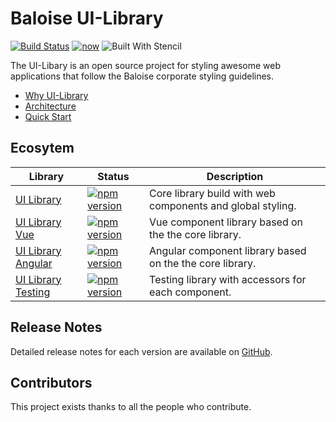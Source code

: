 # Baloise UI-Library

[![Build Status](https://travis-ci.org/baloise/ui-library.svg?branch=master)](https://travis-ci.org/baloise/ui-library)
[![now](https://badgen.net/badge/icon/now?icon=now&label)](https://ui-library.baloise.vercel.app/)
![Built With Stencil](https://img.shields.io/badge/-Built%20With%20Stencil-16161d.svg?logo=data%3Aimage%2Fsvg%2Bxml%3Bbase64%2CPD94bWwgdmVyc2lvbj0iMS4wIiBlbmNvZGluZz0idXRmLTgiPz4KPCEtLSBHZW5lcmF0b3I6IEFkb2JlIElsbHVzdHJhdG9yIDE5LjIuMSwgU1ZHIEV4cG9ydCBQbHVnLUluIC4gU1ZHIFZlcnNpb246IDYuMDAgQnVpbGQgMCkgIC0tPgo8c3ZnIHZlcnNpb249IjEuMSIgaWQ9IkxheWVyXzEiIHhtbG5zPSJodHRwOi8vd3d3LnczLm9yZy8yMDAwL3N2ZyIgeG1sbnM6eGxpbms9Imh0dHA6Ly93d3cudzMub3JnLzE5OTkveGxpbmsiIHg9IjBweCIgeT0iMHB4IgoJIHZpZXdCb3g9IjAgMCA1MTIgNTEyIiBzdHlsZT0iZW5hYmxlLWJhY2tncm91bmQ6bmV3IDAgMCA1MTIgNTEyOyIgeG1sOnNwYWNlPSJwcmVzZXJ2ZSI%2BCjxzdHlsZSB0eXBlPSJ0ZXh0L2NzcyI%2BCgkuc3Qwe2ZpbGw6I0ZGRkZGRjt9Cjwvc3R5bGU%2BCjxwYXRoIGNsYXNzPSJzdDAiIGQ9Ik00MjQuNywzNzMuOWMwLDM3LjYtNTUuMSw2OC42LTkyLjcsNjguNkgxODAuNGMtMzcuOSwwLTkyLjctMzAuNy05Mi43LTY4LjZ2LTMuNmgzMzYuOVYzNzMuOXoiLz4KPHBhdGggY2xhc3M9InN0MCIgZD0iTTQyNC43LDI5Mi4xSDE4MC40Yy0zNy42LDAtOTIuNy0zMS05Mi43LTY4LjZ2LTMuNkgzMzJjMzcuNiwwLDkyLjcsMzEsOTIuNyw2OC42VjI5Mi4xeiIvPgo8cGF0aCBjbGFzcz0ic3QwIiBkPSJNNDI0LjcsMTQxLjdIODcuN3YtMy42YzAtMzcuNiw1NC44LTY4LjYsOTIuNy02OC42SDMzMmMzNy45LDAsOTIuNywzMC43LDkyLjcsNjguNlYxNDEuN3oiLz4KPC9zdmc%2BCg%3D%3D&colorA=16161d&style=flat-square)

The UI-Libary is an open source project for styling awesome web applications that follow the Baloise corporate styling guidelines.

- [Why UI-Library](docs/introduction/why.md)
- [Architecture](docs/introduction/architecture.md)
- [Quick Start](docs/introduction/quick-start.md)

## Ecosytem

| Library                                             | Status                                                                                                                                             | Description                                                |
| --------------------------------------------------- | -------------------------------------------------------------------------------------------------------------------------------------------------- | ---------------------------------------------------------- |
| [UI Library](introduction/quick-start)              | [![npm version](https://badge.fury.io/js/%40baloise%2Fui-library.svg)](https://badge.fury.io/js/%40baloise%2Fui-library)                 | Core library build with web components and global styling. |
| [UI Library Vue](introduction/vue) | [![npm version](https://badge.fury.io/js/%40baloise%2Fui-library-vue.svg)](https://badge.fury.io/js/%40baloise%2Fui-library-vue)         | Vue component library based on the the core library.       |
| [UI Library Angular](introduction/angular) | [![npm version](https://badge.fury.io/js/%40baloise%2Fui-library-angular.svg)](https://badge.fury.io/js/%40baloise%2Fui-library-angular)         | Angular component library based on the the core library.       |
| [UI Library Testing](testing/installation)          | [![npm version](https://badge.fury.io/js/%40baloise%2Fui-library-testing.svg)](https://badge.fury.io/js/%40baloise%2Fui-library-testing) | Testing library with accessors for each component.         |

## Release Notes

Detailed release notes for each version are available on [GitHub](https://github.com/baloise/ui-library/blob/master/CHANGELOG.md).

## Contributors

This project exists thanks to all the people who contribute.

<section class="bal-app">
    <div id="docs-contributors" class="docs-contributors"></div>
</section>

<script type="text/javascript">
    var today = new Date();
    var y = today.getFullYear();
    var m = today.getMonth();
    var d = today.getDate();
    var dateString = "" + d + "." + m + "." + y;
    var storageKey = "bal-ui-library";
    var jsonString = localStorage.getItem(storageKey);

    function render(html) {
        document.getElementById("docs-contributors").innerHTML = html
    }
    
    function loadContributors() {
        var url = "https://api.github.com/repos/baloise/ui-library/contributors";
        var xhttp = new XMLHttpRequest();
        xhttp.onreadystatechange = function() {
            if (this.readyState == 4 && this.status == 200) {
                var contributors = JSON.parse(xhttp.responseText)
                    .filter(function (c) {
                        return c.type === "User";
                    })
                    .map(function (c) {
                        var image = "<a href=\"" + c.html_url + "\" target=\"_blank\">"
                            + "<figure class=\"image is-64x64 has-tooltip\" data-tooltip=\"" + c.login + "\">"
                            + "<img class=\"is-rounded\" src=\""
                            + c.avatar_url 
                            + "\" alt=\""
                            + c.login 
                            + "\"></figure></a>";
                        return "<div class=\"docs-contributor\">" + image + "</div>";
                    }).join("");
    
                localStorage.setItem(storageKey, JSON.stringify({ date: dateString, html: contributors }))
                render(contributors)
            } else {
                render("")
            }
        };
        xhttp.open("GET", url, true);
        xhttp.send();
    }

    if(jsonString) {
        var data = JSON.parse(jsonString);
        if(data.date === dateString) {
            render(data.html)
        } else {
            loadContributors();
        }
    } else {
        loadContributors();
    }

</script>
